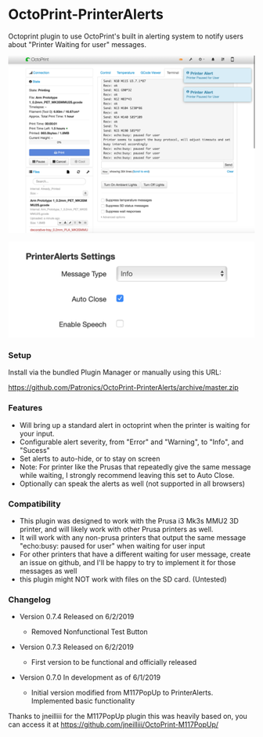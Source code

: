 # OctoPrint-PrinterAlerts

Octoprint plugin to use OctoPrint's built in alerting system to notify users about "Printer Waiting for user" messages.

![screenshot](screenshot.png)

![screenshot](settings.png)


### Setup

Install via the bundled Plugin Manager or manually using this URL:

https://github.com/Patronics/OctoPrint-PrinterAlerts/archive/master.zip

### Features
* Will bring up a standard alert in octoprint when the printer is waiting for your input.
* Configurable alert severity, from "Error" and "Warning", to "Info", and "Sucess"
* Set alerts to auto-hide, or to stay on screen
 * Note: For printer like the Prusas that repeatedly give the same message while waiting, I strongly recommend leaving this set to Auto Close.
* Optionally can speak the alerts as well (not supported in all browsers)


### Compatibility 
* This plugin was designed to work with the Prusa i3 Mk3s MMU2 3D printer, and will likely work with other Prusa printers as well. 
* It will work with any non-prusa printers that output the same message "echo:busy: paused for user" when waiting for user input
* For other printers that have a different waiting for user message, create an issue on github, and I'll be happy to try to implement it for those messages as well
* this plugin might NOT work with files on the SD card. (Untested)

### Changelog

* Version 0.7.4 Released on 6/2/2019
  * Removed Nonfunctional Test Button

* Version 0.7.3 Released on 6/2/2019
  * First version to be functional and officially released

* Version 0.7.0 In development as of 6/1/2019
   * Initial version modified from M117PopUp to PrinterAlerts. Implemented basic functionality


Thanks to jneilliii for the M117PopUp plugin this was heavily based on, you can access it at https://github.com/jneilliii/OctoPrint-M117PopUp/
